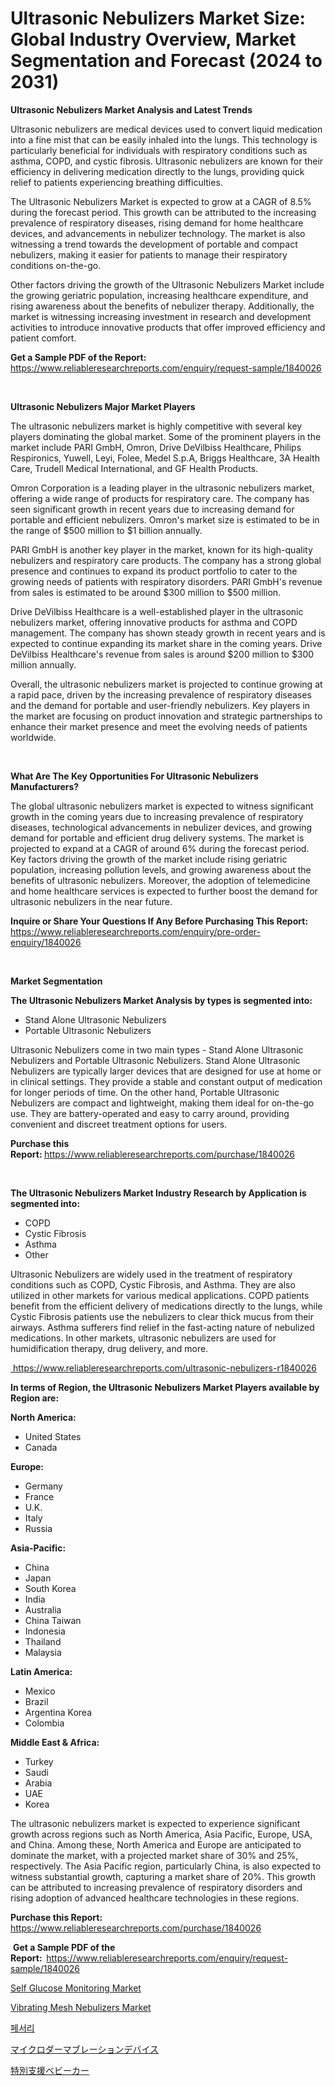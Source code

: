 <p><h1>Ultrasonic Nebulizers Market Size: Global Industry Overview, Market Segmentation and Forecast (2024 to 2031)</h1></p><p><strong>Ultrasonic Nebulizers Market Analysis and Latest Trends</strong></p>
<p><p>Ultrasonic nebulizers are medical devices used to convert liquid medication into a fine mist that can be easily inhaled into the lungs. This technology is particularly beneficial for individuals with respiratory conditions such as asthma, COPD, and cystic fibrosis. Ultrasonic nebulizers are known for their efficiency in delivering medication directly to the lungs, providing quick relief to patients experiencing breathing difficulties.</p><p>The Ultrasonic Nebulizers Market is expected to grow at a CAGR of 8.5% during the forecast period. This growth can be attributed to the increasing prevalence of respiratory diseases, rising demand for home healthcare devices, and advancements in nebulizer technology. The market is also witnessing a trend towards the development of portable and compact nebulizers, making it easier for patients to manage their respiratory conditions on-the-go.</p><p>Other factors driving the growth of the Ultrasonic Nebulizers Market include the growing geriatric population, increasing healthcare expenditure, and rising awareness about the benefits of nebulizer therapy. Additionally, the market is witnessing increasing investment in research and development activities to introduce innovative products that offer improved efficiency and patient comfort.</p></p>
<p><strong>Get a Sample PDF of the Report:&nbsp;</strong> <a href="https://www.reliableresearchreports.com/enquiry/request-sample/1840026">https://www.reliableresearchreports.com/enquiry/request-sample/1840026</a></p>
<p>&nbsp;</p>
<p><strong>Ultrasonic Nebulizers Major Market Players</strong></p>
<p><p>The ultrasonic nebulizers market is highly competitive with several key players dominating the global market. Some of the prominent players in the market include PARI GmbH, Omron, Drive DeVilbiss Healthcare, Philips Respironics, Yuwell, Leyi, Folee, Medel S.p.A, Briggs Healthcare, 3A Health Care, Trudell Medical International, and GF Health Products.</p><p>Omron Corporation is a leading player in the ultrasonic nebulizers market, offering a wide range of products for respiratory care. The company has seen significant growth in recent years due to increasing demand for portable and efficient nebulizers. Omron's market size is estimated to be in the range of $500 million to $1 billion annually.</p><p>PARI GmbH is another key player in the market, known for its high-quality nebulizers and respiratory care products. The company has a strong global presence and continues to expand its product portfolio to cater to the growing needs of patients with respiratory disorders. PARI GmbH's revenue from sales is estimated to be around $300 million to $500 million.</p><p>Drive DeVilbiss Healthcare is a well-established player in the ultrasonic nebulizers market, offering innovative products for asthma and COPD management. The company has shown steady growth in recent years and is expected to continue expanding its market share in the coming years. Drive DeVilbiss Healthcare's revenue from sales is around $200 million to $300 million annually.</p><p>Overall, the ultrasonic nebulizers market is projected to continue growing at a rapid pace, driven by the increasing prevalence of respiratory diseases and the demand for portable and user-friendly nebulizers. Key players in the market are focusing on product innovation and strategic partnerships to enhance their market presence and meet the evolving needs of patients worldwide.</p></p>
<p>&nbsp;</p>
<p><strong>What Are The Key Opportunities For Ultrasonic Nebulizers Manufacturers?</strong></p>
<p><p>The global ultrasonic nebulizers market is expected to witness significant growth in the coming years due to increasing prevalence of respiratory diseases, technological advancements in nebulizer devices, and growing demand for portable and efficient drug delivery systems. The market is projected to expand at a CAGR of around 6% during the forecast period. Key factors driving the growth of the market include rising geriatric population, increasing pollution levels, and growing awareness about the benefits of ultrasonic nebulizers. Moreover, the adoption of telemedicine and home healthcare services is expected to further boost the demand for ultrasonic nebulizers in the near future.</p></p>
<p><strong>Inquire or Share Your Questions If Any Before Purchasing This Report:</strong> <a href="https://www.reliableresearchreports.com/enquiry/pre-order-enquiry/1840026">https://www.reliableresearchreports.com/enquiry/pre-order-enquiry/1840026</a></p>
<p>&nbsp;</p>
<p><strong>Market Segmentation</strong></p>
<p><strong>The Ultrasonic Nebulizers Market Analysis by types is segmented into:</strong></p>
<p><ul><li>Stand Alone Ultrasonic Nebulizers</li><li>Portable Ultrasonic Nebulizers</li></ul></p>
<p><p>Ultrasonic Nebulizers come in two main types - Stand Alone Ultrasonic Nebulizers and Portable Ultrasonic Nebulizers. Stand Alone Ultrasonic Nebulizers are typically larger devices that are designed for use at home or in clinical settings. They provide a stable and constant output of medication for longer periods of time. On the other hand, Portable Ultrasonic Nebulizers are compact and lightweight, making them ideal for on-the-go use. They are battery-operated and easy to carry around, providing convenient and discreet treatment options for users.</p></p>
<p><strong>Purchase this Report:&nbsp;</strong><a href="https://www.reliableresearchreports.com/purchase/1840026">https://www.reliableresearchreports.com/purchase/1840026</a></p>
<p>&nbsp;</p>
<p><strong>The Ultrasonic Nebulizers Market Industry Research by Application is segmented into:</strong></p>
<p><ul><li>COPD</li><li>Cystic Fibrosis</li><li>Asthma</li><li>Other</li></ul></p>
<p><p>Ultrasonic Nebulizers are widely used in the treatment of respiratory conditions such as COPD, Cystic Fibrosis, and Asthma. They are also utilized in other markets for various medical applications. COPD patients benefit from the efficient delivery of medications directly to the lungs, while Cystic Fibrosis patients use the nebulizers to clear thick mucus from their airways. Asthma sufferers find relief in the fast-acting nature of nebulized medications. In other markets, ultrasonic nebulizers are used for humidification therapy, drug delivery, and more.</p></p>
<p><a href="https://www.reliableresearchreports.com/ultrasonic-nebulizers-r1840026">&nbsp;https://www.reliableresearchreports.com/ultrasonic-nebulizers-r1840026</a></p>
<p><strong>In terms of Region, the Ultrasonic Nebulizers Market Players available by Region are:</strong></p>
<p>
    <p> <strong> North America: </strong>
        <ul>
            <li>United States</li>
            <li>Canada</li>
        </ul>
        </p> 
    <p> <strong> Europe: </strong>
        <ul>
            <li>Germany</li>
            <li>France</li>
            <li>U.K.</li>
            <li>Italy</li>
            <li>Russia</li>
        </ul>
        </p> 
    <p> <strong> Asia-Pacific: </strong>
        <ul>
            <li>China</li>
            <li>Japan</li>
            <li>South Korea</li>
            <li>India</li>
            <li>Australia</li>
            <li>China Taiwan</li>
            <li>Indonesia</li>
            <li>Thailand</li>
            <li>Malaysia</li>
        </ul>
        </p> 
    <p> <strong> Latin America: </strong>
        <ul>
            <li>Mexico</li>
            <li>Brazil</li>
            <li>Argentina Korea</li>
            <li>Colombia</li>
        </ul>
        </p> 
    <p> <strong> Middle East & Africa: </strong>
        <ul>
            <li>Turkey</li>
            <li>Saudi</li>
            <li>Arabia</li>
            <li>UAE</li>
            <li>Korea</li>
        </ul>
    </p>
    </p>
<p><p>The ultrasonic nebulizers market is expected to experience significant growth across regions such as North America, Asia Pacific, Europe, USA, and China. Among these, North America and Europe are anticipated to dominate the market, with a projected market share of 30% and 25%, respectively. The Asia Pacific region, particularly China, is also expected to witness substantial growth, capturing a market share of 20%. This growth can be attributed to increasing prevalence of respiratory disorders and rising adoption of advanced healthcare technologies in these regions.</p></p>
<p><strong>Purchase this Report: </strong><a href="https://www.reliableresearchreports.com/purchase/1840026">https://www.reliableresearchreports.com/purchase/1840026</a></p>
<p>&nbsp;<strong>Get a Sample PDF of the Report:&nbsp;&nbsp;</strong><a href="https://www.reliableresearchreports.com/enquiry/request-sample/1840026">https://www.reliableresearchreports.com/enquiry/request-sample/1840026</a></p>
<p><strong></strong></p>
<p><p><a href="https://github.com/jj19131/Market-Research-Report-List-2/blob/main/self-glucose-monitoring-market.md">Self Glucose Monitoring Market</a></p><p><a href="https://github.com/jodemen/Market-Research-Report-List-2/blob/main/vibrating-mesh-nebulizers-market.md">Vibrating Mesh Nebulizers Market</a></p><p><a href="https://github.com/Skyleitney456456/Market-Research-Report-List-1/blob/main/341737944556.md">페서리</a></p><p><a href="https://medium.com/@colbu56546/%E3%83%9E%E3%82%A4%E3%82%AF%E3%83%AD%E3%83%80%E3%83%BC%E3%83%9E%E3%83%96%E3%83%AC%E3%83%BC%E3%82%B7%E3%83%A7%E3%83%B3%E3%83%87%E3%83%90%E3%82%A4%E3%82%B9%E5%B8%82%E5%A0%B4%E5%88%86%E6%9E%90-%E3%81%9D%E3%81%AEcagr-%E5%B8%82%E5%A0%B4%E3%82%BB%E3%82%B0%E3%83%A1%E3%83%B3%E3%83%86%E3%83%BC%E3%82%B7%E3%83%A7%E3%83%B3-%E3%81%8A%E3%82%88%E3%81%B3%E4%B8%96%E7%95%8C%E7%9A%84%E3%81%AA%E7%94%A3%E6%A5%AD%E6%A6%82%E8%A6%81-8ec19679381b">マイクロダーマブレーションデバイス</a></p><p><a href="https://github.com/EthanMorar2011/Market-Research-Report-List-1/blob/main/574211549658.md">特別支援ベビーカー</a></p></p>